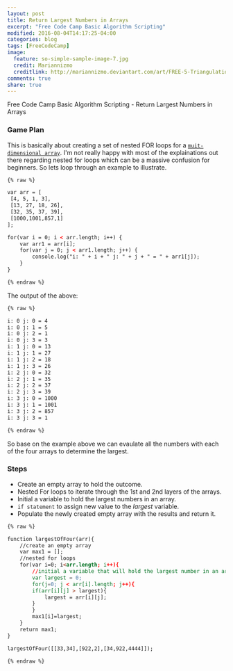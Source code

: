 ```yaml
---
layout: post
title: Return Largest Numbers in Arrays
excerpt: "Free Code Camp Basic Algorithm Scripting"
modified: 2016-08-04T14:17:25-04:00
categories: blog
tags: [FreeCodeCamp]
image:
  feature: so-simple-sample-image-7.jpg
  credit: Mariannizmo
  creditlink: http://mariannizmo.deviantart.com/art/FREE-5-Triangulation-Mosaic-backgrounds-406553032
comments: true
share: true
---
```


Free Code Camp Basic Algorithm Scripting - Return Largest Numbers in Arrays

### Game Plan

This is basically about creating a set of nested FOR loops for a [`muit-dimensional array`](https://developer.mozilla.org/en-US/docs/Web/JavaScript/Guide/Indexed_collections). I'm not really happy with most of the explainations out there regarding nested for loops which can be a massive confusion for beginners.  So lets loop through an example to illustrate.

```html
{% raw %}   

var arr = [
 [4, 5, 1, 3],
 [13, 27, 18, 26],    
 [32, 35, 37, 39],
 [1000,1001,857,1]
];

for(var i = 0; i < arr.length; i++) {
    var arr1 = arr[i];
    for(var j = 0; j < arr1.length; j++) {
        console.log("i: " + i + " j: " + j + " = " + arr1[j]);
    }
}

{% endraw %}
```
The output of the above:

```html
{% raw %} 

i: 0 j: 0 = 4
i: 0 j: 1 = 5
i: 0 j: 2 = 1
i: 0 j: 3 = 3
i: 1 j: 0 = 13
i: 1 j: 1 = 27
i: 1 j: 2 = 18
i: 1 j: 3 = 26
i: 2 j: 0 = 32
i: 2 j: 1 = 35
i: 2 j: 2 = 37
i: 2 j: 3 = 39
i: 3 j: 0 = 1000
i: 3 j: 1 = 1001
i: 3 j: 2 = 857
i: 3 j: 3 = 1

{% endraw %}
```

So base on the example above we can evaulate all the numbers with each of the four arrays to determine the largest.  

### Steps

* Create an empty array to hold the outcome.
* Nested For loops to iterate through the 1st and 2nd layers of the arrays.
* Initial a variable to hold the largest numbers in an array.
* `if statement` to assign new value to the <cite>largest</cite> variable.
* Populate the newly created empty array with the results and return it.

```html
{% raw %} 

function largestOfFour(arr){
	//create an empty array
	var max1 = [];
	//nested for loops
	for(var i=0; i<arr.length; i++){
		//initial a variable that will hold the largest number in an array
		var largest = 0;
		for(j=0; j < arr[i].length; j++){
		if(arr[i][j] > largest){
			largest = arr[i][j];
		}
		}
		max1[i]=largest;
	}
	return max1;
}

largestOfFour([[33,34],[922,2],[34,922,4444]]);

{% endraw %}
```
